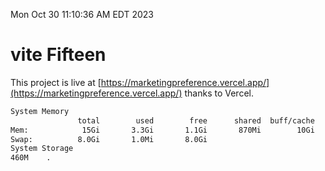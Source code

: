 Mon Oct 30 11:10:36 AM EDT 2023

# vite Fifteen


This project is live at [https://marketingpreference.vercel.app/](https://marketingpreference.vercel.app/) thanks to Vercel.

```bash
System Memory
               total        used        free      shared  buff/cache   available
Mem:            15Gi       3.3Gi       1.1Gi       870Mi        10Gi        10Gi
Swap:          8.0Gi       1.0Mi       8.0Gi
System Storage
460M	.
```
